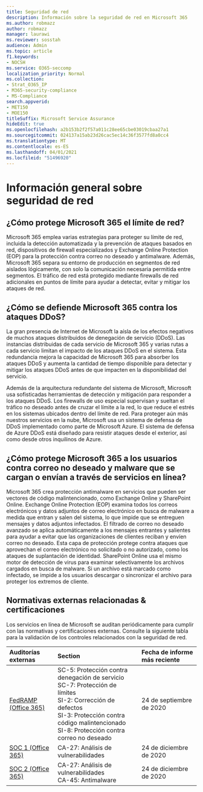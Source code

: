 ```yaml
---
title: Seguridad de red
description: Información sobre la seguridad de red en Microsoft 365
ms.author: robmazz
author: robmazz
manager: laurawi
ms.reviewer: sosstah
audience: Admin
ms.topic: article
f1.keywords:
- NOCSH
ms.service: O365-seccomp
localization_priority: Normal
ms.collection:
- Strat_O365_IP
- M365-security-compliance
- MS-Compliance
search.appverid:
- MET150
- MOE150
titleSuffix: Microsoft Service Assurance
hideEdit: true
ms.openlocfilehash: a2b153b2f2f57a011c28ee65cbe03019cbaa27a1
ms.sourcegitcommit: 024137a15ab23d26cac5ec14c36f3577fd8a0cc4
ms.translationtype: MT
ms.contentlocale: es-ES
ms.lasthandoff: 04/01/2021
ms.locfileid: "51496920"
---
```

# <a name="network-security-overview"></a>Información general sobre seguridad de red

## <a name="how-does-microsoft-365-secure-the-network-boundary"></a>¿Cómo protege Microsoft 365 el límite de red?

Microsoft 365 emplea varias estrategias para proteger su límite de red, incluida la detección automatizada y la prevención de ataques basados en red, dispositivos de firewall especializados y Exchange Online Protection (EOP) para la protección contra correo no deseado y antimalware. Además, Microsoft 365 separa su entorno de producción en segmentos de red aislados lógicamente, con solo la comunicación necesaria permitida entre segmentos. El tráfico de red está protegido mediante firewalls de red adicionales en puntos de límite para ayudar a detectar, evitar y mitigar los ataques de red.

## <a name="how-does-microsoft-365-defend-against-ddos-attacks"></a>¿Cómo se defiende Microsoft 365 contra los ataques DDoS?

La gran presencia de Internet de Microsoft la aísla de los efectos negativos de muchos ataques distribuidos de denegación de servicio (DDoS). Las instancias distribuidas de cada servicio de Microsoft 365 y varias rutas a cada servicio limitan el impacto de los ataques DDoS en el sistema. Esta redundancia mejora la capacidad de Microsoft 365 para absorber los ataques DDoS y aumenta la cantidad de tiempo disponible para detectar y mitigar los ataques DDoS antes de que impacten en la disponibilidad del servicio.

Además de la arquitectura redundante del sistema de Microsoft, Microsoft usa sofisticadas herramientas de detección y mitigación para responder a los ataques DDoS. Los firewalls de uso especial supervisan y sueltan el tráfico no deseado antes de cruzar el límite a la red, lo que reduce el estrés en los sistemas ubicados dentro del límite de red. Para proteger aún más nuestros servicios en la nube, Microsoft usa un sistema de defensa de DDoS implementado como parte de Microsoft Azure. El sistema de defensa de Azure DDoS está diseñado para resistir ataques desde el exterior, así como desde otros inquilinos de Azure.

## <a name="how-does-microsoft-365-protect-users-against-spam-and-malware-being-uploaded-or-sent-through-online-services"></a>¿Cómo protege Microsoft 365 a los usuarios contra correo no deseado y malware que se cargan o envían a través de servicios en línea?

Microsoft 365 crea protección antimalware en servicios que pueden ser vectores de código malintencionado, como Exchange Online y SharePoint Online. Exchange Online Protection (EOP) examina todos los correos electrónicos y datos adjuntos de correo electrónico en busca de malware a medida que entran y salen del sistema, lo que impide que se entreguen mensajes y datos adjuntos infectados. El filtrado de correo no deseado avanzado se aplica automáticamente a los mensajes entrantes y salientes para ayudar a evitar que las organizaciones de clientes reciban y envíen correo no deseado. Esta capa de protección protege contra ataques que aprovechan el correo electrónico no solicitado o no autorizado, como los ataques de suplantación de identidad. SharePoint Online usa el mismo motor de detección de virus para examinar selectivamente los archivos cargados en busca de malware. Si un archivo está marcado como infectado, se impide a los usuarios descargar o sincronizar el archivo para proteger los extremos de cliente.

## <a name="related-external-regulations--certifications"></a>Normativas externas relacionadas & certificaciones

Los servicios en línea de Microsoft se auditan periódicamente para cumplir con las normativas y certificaciones externas. Consulte la siguiente tabla para la validación de los controles relacionados con la seguridad de red.

| **Auditorías externas** | **Section** | **Fecha de informe más reciente** |
|:--------------------|:------------|:-----------------------|
| [FedRAMP (Office 365)](https://compliance.microsoft.com/compliancemanager) | SC-5: Protección contra denegación de servicio <br> SC-7: Protección de límites <br> SI-2: Corrección de defectos <br> SI-3: Protección contra código malintencionado <br> SI-8: Protección contra correo no deseado | 24 de septiembre de 2020 |
| [SOC 1 (Office 365)](https://servicetrust.microsoft.com/ViewPage/MSComplianceGuideV3?command=Download&downloadType=Document&downloadId=90df3f9c-3aaf-4dbf-99d0-ca9f2991721b&tab=7027ead0-3d6b-11e9-b9e1-290b1eb4cdeb&docTab=7027ead0-3d6b-11e9-b9e1-290b1eb4cdeb_SOC_%2F_SSAE_16_Reports) | CA-27: Análisis de vulnerabilidades | 24 de diciembre de 2020 |
| [SOC 2 (Office 365)](https://servicetrust.microsoft.com/ViewPage/MSComplianceGuideV3?command=Download&downloadType=Document&downloadId=a73c1738-7892-42b7-acd3-87b6371c53f6&tab=7027ead0-3d6b-11e9-b9e1-290b1eb4cdeb&docTab=7027ead0-3d6b-11e9-b9e1-290b1eb4cdeb_SOC_%2F_SSAE_16_Reports) | CA-27: Análisis de vulnerabilidades <br> CA-45: Antimalware | 24 de diciembre de 2020 |